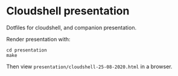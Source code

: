 # Cloudshell presentation

Dotfiles for cloudshell, and companion presentation.

Render presentation with:

```
cd presentation
make
```

Then view `presentation/cloudshell-25-08-2020.html` in a browser.
